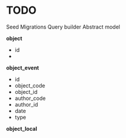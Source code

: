TODO
====

Seed
Migrations
Query builder
Abstract model

**object**

- id
- 

**object_event**

- id
- object_code
- object_id
- author_code
- author_id
- date
- type

**object_local**
